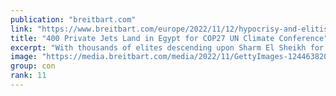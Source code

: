 ```yaml
---
publication: "breitbart.com"
link: "https://www.breitbart.com/europe/2022/11/12/hypocrisy-and-elitism-400-private-jets-land-in-egypt-for-cop27-climate-conference/"
title: "400 Private Jets Land in Egypt for COP27 UN Climate Conference"
excerpt: "With thousands of elites descending upon Sharm El Sheikh for COP27 climate summit, 400 private jets have been seen landing in the Egypt."
image: "https://media.breitbart.com/media/2022/11/GettyImages-1244638206-2-640x335.jpg"
group: con
rank: 11
---
```

